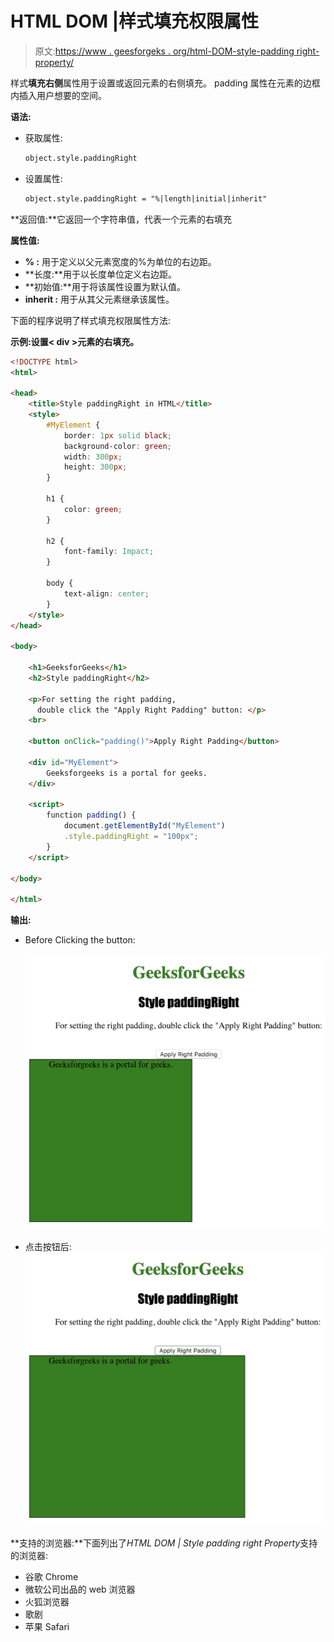 # HTML DOM |样式填充权限属性

> 原文:[https://www . geesforgeks . org/html-DOM-style-padding right-property/](https://www.geeksforgeeks.org/html-dom-style-paddingright-property/)

样式**填充右侧**属性用于设置或返回元素的右侧填充。
padding 属性在元素的边框内插入用户想要的空间。

**语法:**

*   获取属性:

    ```html
    object.style.paddingRight
    ```

*   设置属性:

    ```html
    object.style.paddingRight = "%|length|initial|inherit"
    ```

**返回值:**它返回一个字符串值，代表一个元素的右填充

**属性值:**

*   **% :** 用于定义以父元素宽度的%为单位的右边距。
*   **长度:**用于以长度单位定义右边距。
*   **初始值:**用于将该属性设置为默认值。
*   **inherit :** 用于从其父元素继承该属性。

下面的程序说明了样式填充权限属性方法:

**示例:设置< div >元素的右填充。**

```html
<!DOCTYPE html>
<html>

<head>
    <title>Style paddingRight in HTML</title>
    <style>
        #MyElement {
            border: 1px solid black;
            background-color: green;
            width: 300px;
            height: 300px;
        }

        h1 {
            color: green;
        }

        h2 {
            font-family: Impact;
        }

        body {
            text-align: center;
        }
    </style>
</head>

<body>

    <h1>GeeksforGeeks</h1>
    <h2>Style paddingRight</h2>

    <p>For setting the right padding, 
      double click the "Apply Right Padding" button: </p>
    <br>

    <button onClick="padding()">Apply Right Padding</button>

    <div id="MyElement">
        Geeksforgeeks is a portal for geeks.
    </div>

    <script>
        function padding() {
            document.getElementById("MyElement")
            .style.paddingRight = "100px";
        }
    </script>

</body>

</html>
```

**输出:**

*   Before Clicking the button:

    ![](img/91c2904edc7037f042d52121420880e1.png)

*   点击按钮后:
    ![](img/6a5fd5204b7241e24d6b8af38b6ddedc.png)

**支持的浏览器:**下面列出了*HTML DOM | Style padding right Property*支持的浏览器:

*   谷歌 Chrome
*   微软公司出品的 web 浏览器
*   火狐浏览器
*   歌剧
*   苹果 Safari